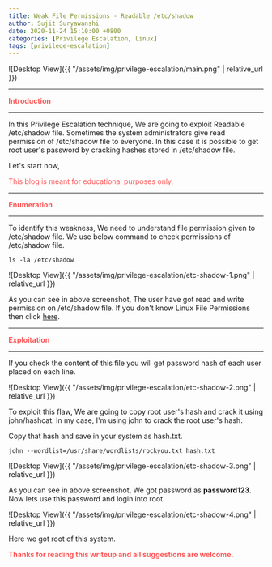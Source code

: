 ```yaml
---
title: Weak File Permissions - Readable /etc/shadow
author: Sujit Suryawanshi
date: 2020-11-24 15:10:00 +0800
categories: [Privilege Escalation, Linux]
tags: [privilege-escalation]
---
```


![Desktop View]({{ "/assets/img/privilege-escalation/main.png" | relative_url }})

---

<strong><span style="color:#ff5555">Introduction</span></strong>

---

In this Privilege Escalation technique, We are going to exploit Readable /etc/shadow file.
Sometimes the system administrators give read permission of /etc/shadow file to everyone. In this case it is possible to get root user's password by cracking hashes stored in /etc/shadow file.

Let's start now,

<span style="color:#ff5555">This blog is meant for educational purposes only.</span>

---

<strong><span style="color:#ff5555">Enumeration</span></strong>

---

To identify this weakness, We need to understand file permission given to /etc/shadow file.
We use below command to check permissions of /etc/shadow file.

```
ls -la /etc/shadow
```

![Desktop View]({{ "/assets/img/privilege-escalation/etc-shadow-1.png" | relative_url }})

As you can see in above screenshot, The user have got read and write permission on /etc/shadow file. If you don't know Linux File Permissions then click [here](https://www.linux.com/training-tutorials/understanding-linux-file-permissions/).

---

<strong><span style="color:#ff5555">Exploitation</span></strong>

---

If you check the content of this file you will get password hash of each user placed on each line.

![Desktop View]({{ "/assets/img/privilege-escalation/etc-shadow-2.png" | relative_url }})

To exploit this flaw, We are going to copy root user's hash and crack it using john/hashcat.
In my case, I'm using john to crack the root user's hash.

Copy that hash and save in your system as hash.txt.

```
john --wordlist=/usr/share/wordlists/rockyou.txt hash.txt
```

![Desktop View]({{ "/assets/img/privilege-escalation/etc-shadow-3.png" | relative_url }})

As you can see in above screenshot, We got password as **password123**.
Now lets use this password and login into root.

![Desktop View]({{ "/assets/img/privilege-escalation/etc-shadow-4.png" | relative_url }})

Here we got root of this system.

<span style="color:#ff5555">**Thanks for reading this writeup and all suggestions are welcome.**</span>
